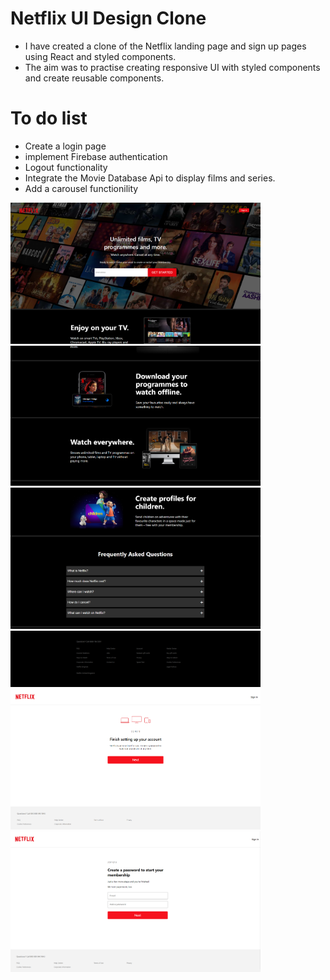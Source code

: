 # Netflix UI Design Clone
- I have created a clone of the Netflix landing page and sign up pages using React and styled components.
- The aim was to practise creating responsive UI with styled components and create reusable components.

# To do list
- Create a login page
- implement Firebase authentication
- Logout functionality
- Integrate the Movie Database Api to display films and series.
- Add a carousel functionility

<img src="screenshots/Picture1.png" width=400></br><img src="screenshots/Picture2.png" width=400></br><img src="screenshots/Picture3.png" width=400></br><img src="screenshots/Picture4.png" width=400></br><img src="screenshots/Picture5.png" width=400></br><img src="screenshots/Picture6.png" width=400></br>
